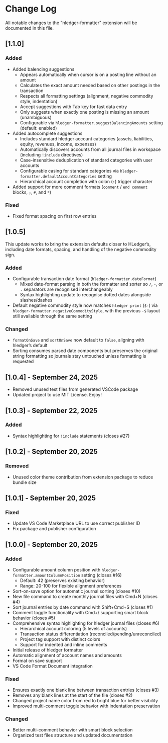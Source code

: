 # Change Log

All notable changes to the "hledger-formatter" extension will be documented in this file.

## [1.1.0]

### Added
- Added balencing suggestions
  - Appears automatically when cursor is on a posting line without an amount
  - Calculates the exact amount needed based on other postings in the transaction
  - Respects all formatting settings (alignment, negative commodity style, indentation)
  - Accept suggestions with Tab key for fast data entry
  - Only suggests when exactly one posting is missing an amount (unambiguous)
  - Configurable via `hledger-formatter.suggestBalancingAmounts` setting (default: enabled)
- Added autocomplete suggestions
  - Includes standard hledger account categories (assets, liabilities, equity, revenues, income, expenses)
  - Automatically discovers accounts from all journal files in workspace (including `!include` directives)
  - Case-insensitive deduplication of standard categories with user accounts
  - Configurable casing for standard categories via `hledger-formatter.defaultAccountCategories` setting
  - Hierarchical account completion with colon (`:`) trigger character
- Added support for more comment formats (`comment` / `end comment` blocks, `;`, `#`, and `*`)

### Fixed
- Fixed format spacing on first row entries

## [1.0.5]

This update works to bring the extension defaults closer to HLedger’s, including date formats, spacing, and handling of the negative commodity sign.

### Added
- Configurable transaction date format (`hledger-formatter.dateFormat`)
  - Mixed date-format parsing in both the formatter and sorter so `/`, `-`, or `.` separators are recognised interchangeably
  - Syntax highlighting update to recognise dotted dates alongside slashes/dashes
- Default negative commodity style now matches `hledger print` (`$-`) via `hledger-formatter.negativeCommodityStyle`, with the previous `-$` layout still available through the same setting

### Changed
- `formatOnSave` and `sortOnSave` now default to `false`, aligning with hledger’s default
- Sorting consumes parsed date components but preserves the original string formatting so journals stay untouched unless formatting is requested

## [1.0.4] - September 24, 2025

- Removed unused test files from generated VSCode package
- Updated project to use MIT License. Enjoy!

## [1.0.3] - September 22, 2025

### Added
- Syntax highlighting for `!include` statements (closes #27)

## [1.0.2] - September 20, 2025

### Removed
- Unused color theme contribution from extension package to reduce bundle size

## [1.0.1] - September 20, 2025

### Fixed
- Update VS Code Marketplace URL to use correct publisher ID
- Fix package and publisher configuration

## [1.0.0] - September 20, 2025

### Added
- Configurable amount column position with `hledger-formatter.amountColumnPosition` setting (closes #16)
  - Default: 42 (preserves existing behavior)
  - Range: 20-100 for flexible alignment preferences
- Sort-on-save option for automatic journal sorting (closes #10)
- New file command to create monthly journal files with Cmd+N (closes #4)
- Sort journal entries by date command with Shift+Cmd+S (closes #1)
- Comment toggle functionality with Cmd+/ supporting smart block behavior (closes #5)
- Comprehensive syntax highlighting for hledger journal files (closes #6)
  - Hierarchical account coloring (5 levels of accounts)
  - Transaction status differentiation (reconciled/pending/unreconciled)
  - Project tag support with distinct colors
  - Support for indented and inline comments
- Initial release of hledger formatter
- Automatic alignment of account names and amounts
- Format on save support
- VS Code Format Document integration

### Fixed
- Ensures exactly one blank line between transaction entries (closes #3)
- Removes any blank lines at the start of the file (closes #2)
- Changed project name color from red to bright blue for better visibility
- Improved multi-comment toggle behavior with indentation preservation

### Changed
- Better multi-comment behavior with smart block selection
- Organized test files structure and updated documentation
